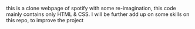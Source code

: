 this is a clone webpage of spotify with some re-imagination, this code mainly contains only HTML & CSS. I will be further add up on some skills on this repo, to improve the project
